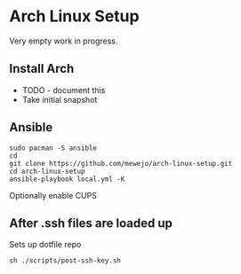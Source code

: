 # Arch Linux Setup

Very empty work in progress.

## Install Arch

* TODO - document this
* Take initial snapshot

## Ansible

```shell
sudo pacman -S ansible
cd
git clone https://github.com/mewejo/arch-linux-setup.git
cd arch-linux-setup
ansible-playbook local.yml -K
```

Optionally enable CUPS

## After .ssh files are loaded up

Sets up dotfile repo

```shell
sh ./scripts/post-ssh-key.sh
```


